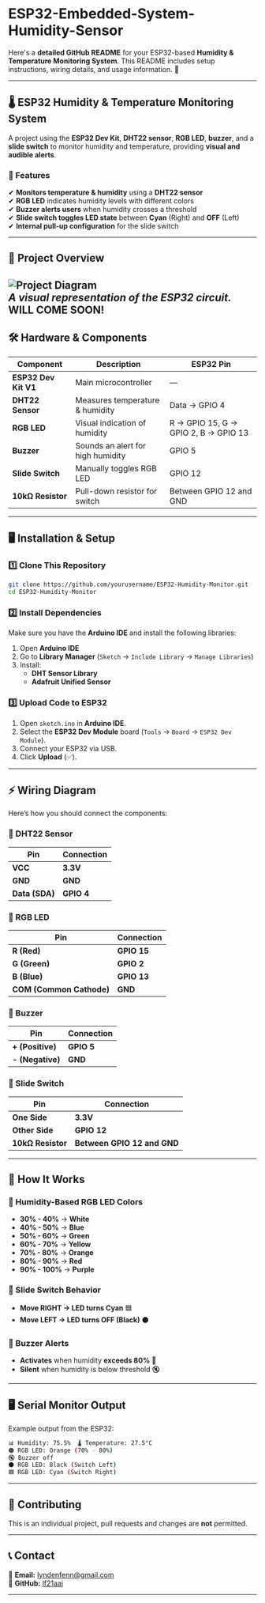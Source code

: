 # ESP32-Embedded-System-Humidity-Sensor
Here's a **detailed GitHub README** for your ESP32-based **Humidity & Temperature Monitoring System**. This README includes setup instructions, wiring details, and usage information. 🚀  

---

## **🌡 ESP32 Humidity & Temperature Monitoring System**
A project using the **ESP32 Dev Kit**, **DHT22 sensor**, **RGB LED**, **buzzer**, and a **slide switch** to monitor humidity and temperature, providing **visual and audible alerts**.

### **📌 Features**
✔ **Monitors temperature & humidity** using a **DHT22 sensor**  
✔ **RGB LED** indicates humidity levels with different colors  
✔ **Buzzer alerts users** when humidity crosses a threshold  
✔ **Slide switch toggles LED state** between **Cyan** (Right) and **OFF** (Left)  
✔ **Internal pull-up configuration** for the slide switch  

---

## **📸 Project Overview**
![Project Diagram](your_image_link_here)  
_A visual representation of the ESP32 circuit._
WILL COME SOON!
---

## **🛠 Hardware & Components**
| Component | Description | ESP32 Pin |
|-----------|-------------|------------|
| **ESP32 Dev Kit V1** | Main microcontroller | — |
| **DHT22 Sensor** | Measures temperature & humidity | Data → GPIO 4 |
| **RGB LED** | Visual indication of humidity | R → GPIO 15, G → GPIO 2, B → GPIO 13 |
| **Buzzer** | Sounds an alert for high humidity | GPIO 5 |
| **Slide Switch** | Manually toggles RGB LED | GPIO 12 |
| **10kΩ Resistor** | Pull-down resistor for switch | Between GPIO 12 and GND |

---

## **🖥️ Installation & Setup**
### **1️⃣ Clone This Repository**
```sh
git clone https://github.com/yourusername/ESP32-Humidity-Monitor.git
cd ESP32-Humidity-Monitor
```

### **2️⃣ Install Dependencies**
Make sure you have the **Arduino IDE** and install the following libraries:
1. Open **Arduino IDE**
2. Go to **Library Manager** (`Sketch` → `Include Library` → `Manage Libraries`)
3. Install:
   - **DHT Sensor Library**
   - **Adafruit Unified Sensor**

### **3️⃣ Upload Code to ESP32**
1. Open `sketch.ino` in **Arduino IDE**.
2. Select the **ESP32 Dev Module** board (`Tools` → `Board` → `ESP32 Dev Module`).
3. Connect your ESP32 via USB.
4. Click **Upload** (✅).

---

## **⚡ Wiring Diagram**
Here’s how you should connect the components:

### **🔹 DHT22 Sensor**
| Pin | Connection |
|------|------------|
| **VCC** | **3.3V** |
| **GND** | **GND** |
| **Data (SDA)** | **GPIO 4** |

### **🔹 RGB LED**
| Pin | Connection |
|------|------------|
| **R (Red)** | **GPIO 15** |
| **G (Green)** | **GPIO 2** |
| **B (Blue)** | **GPIO 13** |
| **COM (Common Cathode)** | **GND** |

### **🔹 Buzzer**
| Pin | Connection |
|------|------------|
| **+ (Positive)** | **GPIO 5** |
| **- (Negative)** | **GND** |

### **🔹 Slide Switch**
| Pin | Connection |
|------|------------|
| **One Side** | **3.3V** |
| **Other Side** | **GPIO 12** |
| **10kΩ Resistor** | **Between GPIO 12 and GND** |

---

## **🚀 How It Works**
### **🔹 Humidity-Based RGB LED Colors**
- **30% - 40%** → **White**
- **40% - 50%** → **Blue**
- **50% - 60%** → **Green**
- **60% - 70%** → **Yellow**
- **70% - 80%** → **Orange**
- **80% - 90%** → **Red**
- **90% - 100%** → **Purple**

### **🔹 Slide Switch Behavior**
- **Move RIGHT → LED turns Cyan** 🟦  
- **Move LEFT → LED turns OFF (Black)** ⚫  

### **🔹 Buzzer Alerts**
- **Activates** when humidity **exceeds 80%** 🚨  
- **Silent** when humidity is below threshold 🔇  

---

## **🖥️ Serial Monitor Output**
Example output from the ESP32:
```sh
📊 Humidity: 75.5%  🌡 Temperature: 27.5°C
🟠 RGB LED: Orange (70% - 80%)
🔇 Buzzer off
⚫ RGB LED: Black (Switch Left)
🟦 RGB LED: Cyan (Switch Right)
```

---


## **📌 Contributing**
This is an individual project, pull requests and changes are **not** permitted.

---

## **📞 Contact**
📧 **Email:** lyndenfenn@gmail.com   
🔗 **GitHub:** [lf21aaj](https://github.com/lf21aaj)  

---

